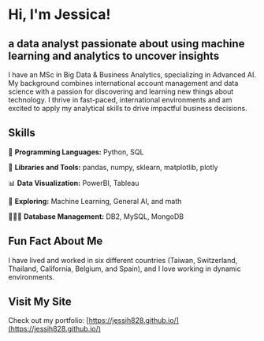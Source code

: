 # Hi, I'm Jessica!
## a data analyst passionate about using machine learning and analytics to uncover insights

I have an MSc in Big Data & Business Analytics, specializing in Advanced AI. My background combines international account management and data science with a passion for discovering and learning new things about technology. I thrive in fast-paced, international environments and am excited to apply my analytical skills to drive impactful business decisions.

## Skills

🤖 **Programming Languages:** Python, SQL

🔧 **Libraries and Tools:** pandas, numpy, sklearn, matplotlib, plotly

📊 **Data Visualization:** PowerBI, Tableau

🧠 **Exploring:** Machine Learning, General AI, and math

👩🏻‍💻 **Database Management:** DB2, MySQL, MongoDB

## Fun Fact About Me
I have lived and worked in six different countries (Taiwan, Switzerland, Thailand, California, Belgium, and Spain), and I love working in dynamic environments.

## Visit My Site

Check out my portfolio: [https://jessih828.github.io/](https://jessih828.github.io/)
